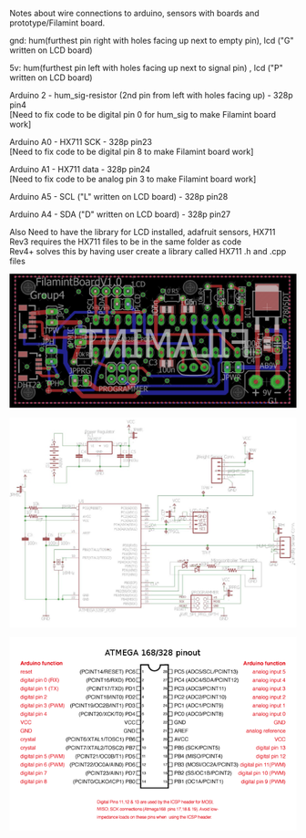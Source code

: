 Notes about wire connections to arduino, sensors with boards and prototype/Filamint board.  

gnd: hum(furthest pin right with holes facing up next to empty pin), lcd ("G" written on LCD board)

5v: hum(furthest pin left with holes facing up next to signal pin) , lcd ("P" written on LCD board)

Arduino 2 - hum_sig-resistor (2nd pin from left with holes facing up) - 328p pin4  
[Need to fix code to be digital pin 0 for hum_sig to make Filamint board work]

Arduino A0 - HX711 SCK -  328p pin23  
[Need to fix code to be digital pin 8 to make Filamint board work]

Arduino A1 - HX711 data - 328p pin24  
[Need to fix code to be analog pin 3 to make Filamint board work]

Arduino A5 - SCL ("L" written on LCD board) - 328p pin28 

Arduino A4 - SDA ("D" written on LCD board) - 328p pin27

Also Need to have the library for LCD installed, adafruit sensors, HX711  
Rev3 requires the HX711 files to be in the same folder as code  
Rev4+ solves this by having user create a library called HX711 .h and .cpp files

![alt text][logo]

[logo]: https://github.com/dherna2/FilaMint/blob/master/code/ece411-t04-filamint-V5.3.jpg "Homer is awsome"

![alt text][logo2]

[logo2]: https://github.com/dherna2/FilaMint/blob/master/code/ece411-t04-filamint-sch-V5.3.jpg "Homer is awsome"

![alt text][logo3]

[logo3]: https://github.com/dherna2/FilaMint/blob/master/code/atmega-pinout.png "Homer is awsome"
